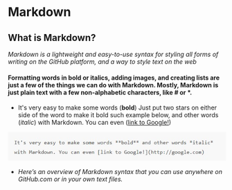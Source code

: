 # **Markdown**
## What is Markdown?
*Markdown is a lightweight and easy-to-use syntax for styling all forms of writing on the GitHub platform, and a way to style text on the web*
 #### Formatting words in bold or italics, adding images, and creating lists are just a few of the things we can do with Markdown. Mostly, Markdown is just plain text with a few non-alphabetic characters, like # or *.
 * It's very easy to make some words (**bold**) Just put two stars on either side of the word to make it bold such example below, and other words (*italic*) with Markdown. You can even ([link to Google!](http://google.com))
 
 
![font-ex](https://github.com/BasharTaamneh/READING-NOTE/blob/main/Screenshot%202021-05-31%20181524.jpg)

+ *Here’s an overview of Markdown syntax that you can use anywhere on GitHub.com or in your own text files.*

